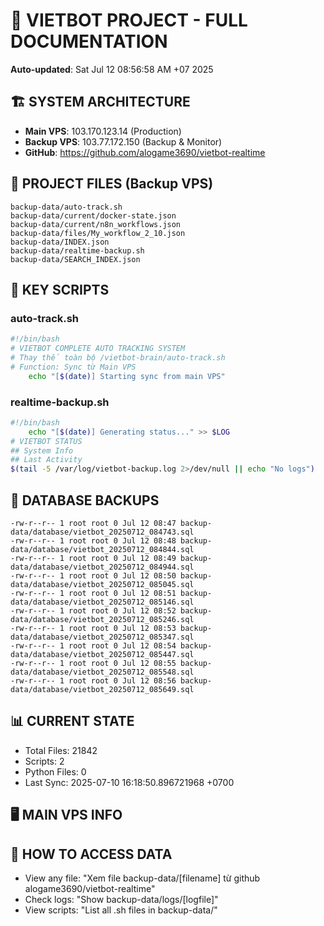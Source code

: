 # 🤖 VIETBOT PROJECT - FULL DOCUMENTATION
**Auto-updated**: Sat Jul 12 08:56:58 AM +07 2025

## 🏗️ SYSTEM ARCHITECTURE
- **Main VPS**: 103.170.123.14 (Production)
- **Backup VPS**: 103.77.172.150 (Backup & Monitor)
- **GitHub**: https://github.com/alogame3690/vietbot-realtime

## 📁 PROJECT FILES (Backup VPS)
```
backup-data/auto-track.sh
backup-data/current/docker-state.json
backup-data/current/n8n_workflows.json
backup-data/files/My_workflow_2_10.json
backup-data/INDEX.json
backup-data/realtime-backup.sh
backup-data/SEARCH_INDEX.json
```

## 🔧 KEY SCRIPTS
### auto-track.sh
```bash
#!/bin/bash
# VIETBOT COMPLETE AUTO TRACKING SYSTEM
# Thay thế toàn bộ /vietbot-brain/auto-track.sh
# Function: Sync từ Main VPS
    echo "[$(date)] Starting sync from main VPS"
```
### realtime-backup.sh
```bash
#!/bin/bash
    echo "[$(date)] Generating status..." >> $LOG
# VIETBOT STATUS
## System Info
## Last Activity
$(tail -5 /var/log/vietbot-backup.log 2>/dev/null || echo "No logs")
```

## 💾 DATABASE BACKUPS
```
-rw-r--r-- 1 root root 0 Jul 12 08:47 backup-data/database/vietbot_20250712_084743.sql
-rw-r--r-- 1 root root 0 Jul 12 08:48 backup-data/database/vietbot_20250712_084844.sql
-rw-r--r-- 1 root root 0 Jul 12 08:49 backup-data/database/vietbot_20250712_084944.sql
-rw-r--r-- 1 root root 0 Jul 12 08:50 backup-data/database/vietbot_20250712_085045.sql
-rw-r--r-- 1 root root 0 Jul 12 08:51 backup-data/database/vietbot_20250712_085146.sql
-rw-r--r-- 1 root root 0 Jul 12 08:52 backup-data/database/vietbot_20250712_085246.sql
-rw-r--r-- 1 root root 0 Jul 12 08:53 backup-data/database/vietbot_20250712_085347.sql
-rw-r--r-- 1 root root 0 Jul 12 08:54 backup-data/database/vietbot_20250712_085447.sql
-rw-r--r-- 1 root root 0 Jul 12 08:55 backup-data/database/vietbot_20250712_085548.sql
-rw-r--r-- 1 root root 0 Jul 12 08:56 backup-data/database/vietbot_20250712_085649.sql
```

## 📊 CURRENT STATE
- Total Files: 21842
- Scripts: 2
- Python Files: 0
- Last Sync: 2025-07-10 16:18:50.896721968 +0700

## 🖥️ MAIN VPS INFO


## 🚨 HOW TO ACCESS DATA
- View any file: "Xem file backup-data/[filename] từ github alogame3690/vietbot-realtime"
- Check logs: "Show backup-data/logs/[logfile]"
- View scripts: "List all .sh files in backup-data/"
